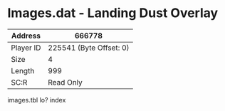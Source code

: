 
#  Images.dat - Landing Dust Overlay
Address   | 666778
----------|-------------
Player ID | 225541 (Byte Offset: 0)
Size 	  | 4
Length 	  | 999
SC:R      | Read Only

images.tbl lo? index
